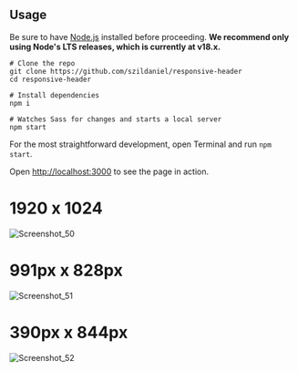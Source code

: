 ## Usage

Be sure to have [Node.js](https://nodejs.org/) installed before proceeding. **We recommend only using Node's LTS releases, which is currently at v18.x.**

```shell
# Clone the repo
git clone https://github.com/szildaniel/responsive-header
cd responsive-header

# Install dependencies
npm i

# Watches Sass for changes and starts a local server
npm start
```

For the most straightforward development, open Terminal and run `npm start`.

Open <http://localhost:3000> to see the page in action.

# 1920 x 1024
![Screenshot_50](https://github.com/szildaniel/responsive-header/assets/44669565/9750caa6-f3d2-4f81-b863-4328e1c5a0bc)

# 991px x 828px
![Screenshot_51](https://github.com/szildaniel/responsive-header/assets/44669565/0b3c91af-9fc4-4d30-8263-fbece16afb93)

# 390px x 844px
![Screenshot_52](https://github.com/szildaniel/responsive-header/assets/44669565/ce9c9618-dd20-4169-8441-1e9e139eed7d)

